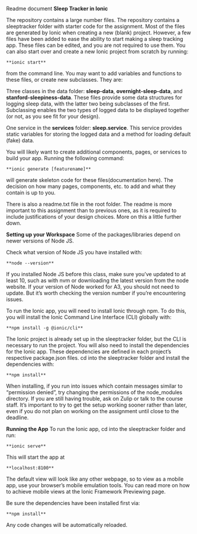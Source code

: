 Readme document **Sleep Tracker in Ionic**

The repository contains a large number files. The repository contains a sleeptracker folder with starter code for the assignment. Most of the files are generated by Ionic when creating a new (blank) project. However, a few files have been added to ease the ability to start making a sleep tracking app. These files can be edited, and you are not required to use them. You can also start over and create a new Ionic project from scratch by running:

    **ionic start**

from the command line. You may want to add variables and functions to these files, or create new subclasses. They are:

Three classes in the data folder: **sleep-data**, **overnight-sleep-data**, and **stanford-sleepiness-data**. These files provide some data structures for logging sleep data, with the latter two being subclasses of the first. Subclassing enables the two types of logged data to be displayed together (or not, as you see fit for your design).

One service in the **services** folder: **sleep.service**. This service provides static variables for storing the logged data and a method for loading default (fake) data.

You will likely want to create additional components, pages, or services to build your app. Running the following command:

    **ionic generate [featurename]**

will generate skeleton code for these files(documentation here). The decision on how many pages, components, etc. to add and what they contain is up to you.

There is also a readme.txt file in the root folder. The readme is more important to this assignment than to previous ones, as it is required to include justifications of your design choices. More on this a little further down.

**Setting up your Workspace**
Some of the packages/libraries depend on newer versions of Node JS.

Check what version of Node JS you have installed with:

    **node --version**

If you installed Node JS before this class, make sure you’ve updated to at least 10, such as with nvm or downloading the latest version from the node website. If your version of Node worked for A3, you should not need to update. But it’s worth checking the version number if you’re encountering issues.

To run the Ionic app, you will need to install Ionic through npm. To do this, you will install the Ionic Command Line Interface (CLI) globally with:

    **npm install -g @ionic/cli**

The Ionic project is already set up in the sleeptracker folder, but the CLI is necessary to run the project. You will also need to install the dependencies for the Ionic app. These dependencies are defined in each project’s respective package.json files. cd into the sleeptracker folder and install the dependencies with:

    **npm install**

When installing, if you run into issues which contain messages similar to “permission denied”, try changing the permissions of the node_modules directory. If you are still having trouble, ask on Zulip or talk to the course staff. It’s important to try to get the setup working sooner rather than later, even if you do not plan on working on the assignment until close to the deadline.

**Running the App**
To run the Ionic app, cd into the sleeptracker folder and run:

    **ionic serve**
    
This will start the app at

    **localhost:8100**
    
The default view will look like any other webpage, so to view as a mobile app, use your browser’s mobile emulation tools. You can read more on how to achieve mobile views at the Ionic Framework Previewing page.

Be sure the dependencies have been installed first via:

    **npm install**
    
Any code changes will be automatically reloaded.

